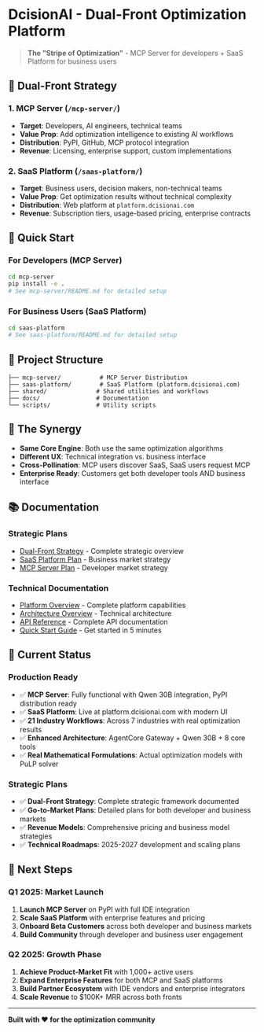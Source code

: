 # DcisionAI - Dual-Front Optimization Platform

> **The "Stripe of Optimization"** - MCP Server for developers + SaaS Platform for business users

## 🎯 **Dual-Front Strategy**

### 1. **MCP Server** (`/mcp-server/`)
- **Target**: Developers, AI engineers, technical teams
- **Value Prop**: Add optimization intelligence to existing AI workflows
- **Distribution**: PyPI, GitHub, MCP protocol integration
- **Revenue**: Licensing, enterprise support, custom implementations

### 2. **SaaS Platform** (`/saas-platform/`)
- **Target**: Business users, decision makers, non-technical teams
- **Value Prop**: Get optimization results without technical complexity
- **Distribution**: Web platform at `platform.dcisionai.com`
- **Revenue**: Subscription tiers, usage-based pricing, enterprise contracts

## 🚀 **Quick Start**

### **For Developers (MCP Server)**
```bash
cd mcp-server
pip install -e .
# See mcp-server/README.md for detailed setup
```

### **For Business Users (SaaS Platform)**
```bash
cd saas-platform
# See saas-platform/README.md for detailed setup
```

## 📁 **Project Structure**

```
├── mcp-server/           # MCP Server Distribution
├── saas-platform/        # SaaS Platform (platform.dcisionai.com)
├── shared/              # Shared utilities and workflows
├── docs/                # Documentation
└── scripts/             # Utility scripts
```

## 🔄 **The Synergy**

- **Same Core Engine**: Both use the same optimization algorithms
- **Different UX**: Technical integration vs. business interface
- **Cross-Pollination**: MCP users discover SaaS, SaaS users request MCP
- **Enterprise Ready**: Customers get both developer tools AND business interface

## 📚 **Documentation**

### **Strategic Plans**
- [Dual-Front Strategy](docs/DUAL_FRONT_STRATEGY.md) - Complete strategic overview
- [SaaS Platform Plan](docs/SAAS_PLATFORM_PLAN.md) - Business market strategy
- [MCP Server Plan](docs/MCP_SERVER_PLAN.md) - Developer market strategy

### **Technical Documentation**
- [Platform Overview](docs/PLATFORM_OVERVIEW.md) - Complete platform capabilities
- [Architecture Overview](docs/Architecture.md) - Technical architecture
- [API Reference](docs/API_REFERENCE.md) - Complete API documentation
- [Quick Start Guide](docs/QUICK_START.md) - Get started in 5 minutes

## 🎯 **Current Status**

### **Production Ready**
- ✅ **MCP Server**: Fully functional with Qwen 30B integration, PyPI distribution ready
- ✅ **SaaS Platform**: Live at platform.dcisionai.com with modern UI
- ✅ **21 Industry Workflows**: Across 7 industries with real optimization results
- ✅ **Enhanced Architecture**: AgentCore Gateway + Qwen 30B + 8 core tools
- ✅ **Real Mathematical Formulations**: Actual optimization models with PuLP solver

### **Strategic Plans**
- ✅ **Dual-Front Strategy**: Complete strategic framework documented
- ✅ **Go-to-Market Plans**: Detailed plans for both developer and business markets
- ✅ **Revenue Models**: Comprehensive pricing and business model strategies
- ✅ **Technical Roadmaps**: 2025-2027 development and scaling plans

## 🚀 **Next Steps**

### **Q1 2025: Market Launch**
1. **Launch MCP Server** on PyPI with full IDE integration
2. **Scale SaaS Platform** with enterprise features and pricing
3. **Onboard Beta Customers** across both developer and business markets
4. **Build Community** through developer and business user engagement

### **Q2 2025: Growth Phase**
1. **Achieve Product-Market Fit** with 1,000+ active users
2. **Expand Enterprise Features** for both MCP and SaaS platforms
3. **Build Partner Ecosystem** with IDE vendors and enterprise integrators
4. **Scale Revenue** to $100K+ MRR across both fronts

---

**Built with ❤️ for the optimization community**
